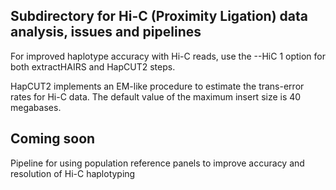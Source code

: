 ## Subdirectory for Hi-C (Proximity Ligation) data analysis, issues and pipelines 

For improved haplotype accuracy with Hi-C reads, use the --HiC 1 option for both extractHAIRS and HapCUT2 steps.

HapCUT2 implements an EM-like procedure to estimate the trans-error rates for Hi-C data. The default value of the maximum insert size is 40 megabases. 

## Coming soon

Pipeline for using population reference panels to improve accuracy and resolution of Hi-C haplotyping 


